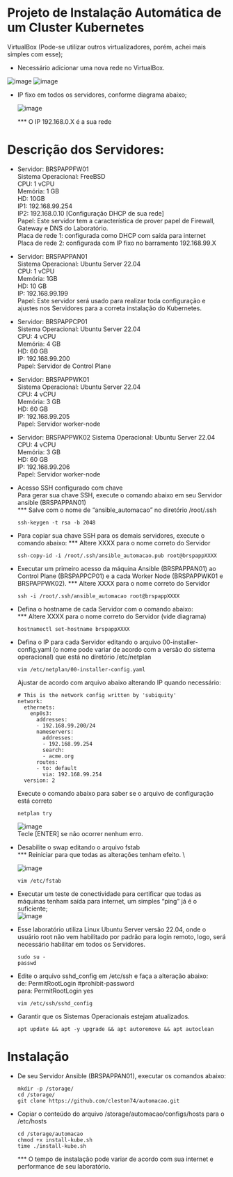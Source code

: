 # Projeto de Instalação Automática de um Cluster Kubernetes

VirtualBox (Pode-se utilizar outros virtualizadores, porém, achei mais simples com esse);
-	Necessário adicionar uma nova rede no VirtualBox.
  
  ![image](https://github.com/cleston74/automacao/assets/42645665/31d5feca-45a9-49fd-bf9e-a74a34dde30e) ![image](https://github.com/cleston74/automacao/assets/42645665/d9fa8645-a30b-4873-89de-692eaa73a6a9)

- IP fixo em todos os servidores, conforme diagrama abaixo;

  ![image](https://github.com/cleston74/automacao/assets/42645665/e63f8b5e-21c6-450c-9099-c342b0870ddb)

  *** O IP 192.168.0.X é a sua rede 

# Descrição dos Servidores:

  - Servidor: BRSPAPPFW01 \
  Sistema Operacional: FreeBSD \
  CPU: 1 vCPU \
  Memória: 1 GB \
  HD: 10GB \
  IP1: 192.168.99.254 \
  IP2: 192.168.0.10 [Configuração DHCP de sua rede] \
  Papel: Este servidor tem a característica de prover papel de Firewall, Gateway e DNS do Laboratório. \
  Placa de rede 1: configurada como DHCP com saída para internet \
  Placa de rede 2: configurada com IP fixo no barramento 192.168.99.X


- Servidor: BRSPAPPAN01 \
Sistema Operacional: Ubuntu Server 22.04 \
CPU: 1 vCPU \
Memória: 1GB \
HD: 10 GB \
IP: 192.168.99.199 \
Papel: Este servidor será usado para realizar toda configuração e ajustes nos Servidores para a correta instalação do Kubernetes.

- Servidor: BRSPAPPCP01 \
Sistema Operacional: Ubuntu Server 22.04 \
CPU: 4 vCPU \
Memória: 4 GB \
HD: 60 GB \
IP: 192.168.99.200 \
Papel: Servidor de Control Plane

- Servidor: BRSPAPPWK01 \
Sistema Operacional: Ubuntu Server 22.04 \
CPU: 4 vCPU \
Memória: 3 GB \
HD: 60 GB \
IP: 192.168.99.205 \
Papel: Servidor worker-node

- Servidor: BRSPAPPWK02
Sistema Operacional: Ubuntu Server 22.04 \
CPU: 4 vCPU \
Memória: 3 GB \
HD: 60 GB \
IP: 192.168.99.206 \
Papel: Servidor worker-node

- Acesso SSH configurado com chave \
  Para gerar sua chave SSH, execute o comando abaixo em seu Servidor ansible (BRSPAPPAN01) \
  *** Salve com o nome de “ansible_automacao” no diretório /root/.ssh
  
      ssh-keygen -t rsa -b 2048
  

- Para copiar sua chave SSH para os demais servidores, execute o comando abaixo:
  *** Altere XXXX para o nome correto do Servidor
  
      ssh-copy-id -i /root/.ssh/ansible_automacao.pub root@brspappXXXX
  

- Executar um primeiro acesso da máquina Ansible (BRSPAPPAN01) ao Control Plane (BRSPAPPCP01) e a cada Worker Node (BRSPAPPWK01 e BRSPAPPWK02).
  *** Altere XXXX para o nome correto do Servidor
  
      ssh -i /root/.ssh/ansible_automacao root@brspappXXXX
  

- Defina o hostname de cada Servidor com o comando abaixo: \
  *** Altere XXXX para o nome correto do Servidor (vide diagrama)
  
      hostnamectl set-hostname brspappXXXX
  

- Defina o IP para cada Servidor editando o arquivo 00-installer-config.yaml (o nome pode variar de acordo com a versão do sistema operacional) que está no diretório /etc/netplan

      vim /etc/netplan/00-installer-config.yaml
  
  Ajustar de acordo com arquivo abaixo alterando IP quando necessário:

      # This is the network config written by 'subiquity'
      network:
        ethernets:
          enp0s3:
            addresses:
            - 192.168.99.200/24
            nameservers:
              addresses:
              - 192.168.99.254
              search:
              - acme.org
            routes:
            - to: default
              via: 192.168.99.254
        version: 2

  Execute o comando abaixo para saber se o arquivo de configuração está correto

      netplan try

   ![image](https://github.com/cleston74/automacao/assets/42645665/8efc3af4-ea2e-4ee9-9530-1491bbf36362) \
    Tecle [ENTER] se não ocorrer nenhum erro.


- Desabilite o swap editando o arquivo fstab \
  *** Reiniciar para que todas as alterações tenham efeito. \
  
  ![image](https://github.com/cleston74/automacao/assets/42645665/997042d7-50e4-4363-833c-0e6a6d38f6a8)


      vim /etc/fstab
 

- Executar um teste de conectividade para certificar que todas as máquinas tenham saída para internet, um simples “ping” já é o suficiente; \
  ![image](https://github.com/cleston74/automacao/assets/42645665/a7bee55f-76f1-4b5c-ad5a-04713facebc6)

- Esse laboratório utiliza Linux Ubuntu Server versão 22.04, onde o usuário root não vem habilitado por padrão para login remoto, logo, será necessário habilitar em todos os Servidores.

      sudo su -
      passwd

- Edite o arquivo sshd_config em /etc/ssh e faça a alteração abaixo: \
  de: PermitRootLogin #prohibit-password \
  para: PermitRootLogin yes

      vim /etc/ssh/sshd_config

-	Garantir que os Sistemas Operacionais estejam atualizados.

        apt update && apt -y upgrade && apt autoremove && apt autoclean

# Instalação
- De seu Servidor Ansible (BRSPAPPAN01), executar os comandos abaixo:
  
      mkdir -p /storage/
      cd /storage/
      git clone https://github.com/cleston74/automacao.git

- Copiar o conteúdo do arquivo /storage/automacao/configs/hosts para o /etc/hosts

      cd /storage/automacao
      chmod +x install-kube.sh
      time ./install-kube.sh

  *** O tempo de instalação pode variar de acordo com sua internet e performance de seu laboratório.


